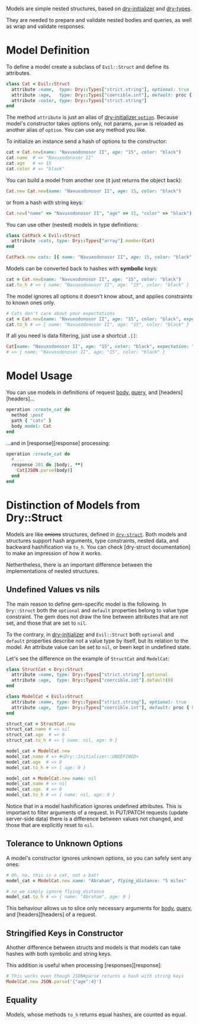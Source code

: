 Models are simple nested structures, based on [dry-initializer][dry-initializer] and [dry-types][dry-types].

They are needed to prepare and validate nested bodies and queries, as well as wrap and validate responses.

# Model Definition

To define a model create a subclass of `Evil::Struct` and define its attributes.

```ruby
class Cat < Evil::Struct
  attribute :name,  type: Dry::Types["strict.string"], optional: true
  attribute :age,   type: Dry::Types["coercible.int"], default: proc { 0 }
  attribute :color, type: Dry::Types["strict.string"]
end
```

The method `attribute` is just an alias of [dry-initializer `option`][dry-initializer]. Because model's constructor takes options only, not params, `param` is reloaded as another alias of `option`. You can use any method you like.

To initialize an instance send a hash of options to the constructor:

```ruby
cat = Cat.new(name: "Navuxodonosor II", age: "15", color: "black")
cat.name  # => "Navuxodonosor II"
cat.age   # => 15
cat.color # => "black"
```

You can build a model from another one (it just returns the object back):

```ruby
Cat.new Cat.new(name: "Navuxodonosor II", age: 15, color: "black")
```

or from a hash with string keys:

```ruby
Cat.new("name" => "Navuxodonosor II", "age" => 15, "color" => "black")
```

You can use other (nested) models in type definitions:

```ruby
class CatPack < Evil::Struct
  attribute :cats, type: Dry::Types["array"].member(Cat)
end

CatPack.new cats: [{ name: "Navuxodonosor II", age: 15, color: "black" }]
```

Models can be converted back to hashes with **symbolic** keys:

```ruby
cat = Cat.new(name: "Navuxodonosor II", age: "15", color: "black")
cat.to_h # => { name: "Navuxodonosor II", age: "15", color: "black" }
```

The model ignores all options it doesn't know about, and applies constraints to known ones only.

```ruby
# Cats don't care about your expectations
cat = Cat.new(name: "Navuxodonosor II", age: "15", color: "black", expectation: "hunting")
cat.to_h # => { name: "Navuxodonosor II", age: "15", color: "black" }
```

If all you need is data filtering, just use a shortcut `.[]`:

```ruby
Cat[name: "Navuxodonosor II", age: "15", color: "black", expectation: "hunting"]
# => { name: "Navuxodonosor II", age: "15", color: "black" }
```

# Model Usage

You can use models in definitions of request [body][body], [query][query], and [headers][headers]...

```ruby
operation :create_cat do
  method :post
  path { "cats" }
  body model: Cat
end
```

...and in [response][response] processing:

```ruby
operation :create_cat do
  # ...
  response 201 do |body:, **|
    Cat[JSON.parse(body)]
  end
end
```

# Distinction of Models from Dry::Struct

Models are like ~~onions~~ structures, defined in [`dry-struct`][dry-struct]. Both models and structures support hash arguments, type constraints, nested data, and backward hashification via `to_h`. You can check [dry-struct documentation] to make an impression of how it works.

Nethertheless, there is an important difference between the implementations of nested structures.

## Undefined Values vs nils

The main reason to define gem-specific model is the following. In `Dry::Struct` both the `optional` and `default` properties belong to value type constraint. The gem does not draw the line between attributes that are not set, and those that are set to `nil`.

To the contrary, in [dry-initializer][dry-initializer] and `Evil::Struct` both `optional` and `default` properties describe not a value type by itself, but its relation to the model. An attribute value can be set to `nil`, or been kept in undefined state.

Let's see the difference on the example of `StructCat` and `ModelCat`:

```ruby
class StructCat < Dry::Struct
  attribute :name, type: Dry::Types["strict.string"].optional
  attribute :age,  type: Dry::Types["coercible.int"].default(0)
end

class ModelCat < Evil::Struct
  attribute :name, type: Dry::Types["strict.string"], optional: true
  attribute :age,  type: Dry::Types["coercible.int"], default: proc { 0 }
end

struct_cat = StructCat.new
struct_cat.name # => nil
struct_cat.age  # => 0
struct_cat.to_h # => { name: nil, age: 0 }

model_cat = ModelCat.new
model_cat.name # => #<Dry::Initializer::UNDEFINED>
model_cat.age  # => 0
model_cat.to_h # => { age: 0 }

model_cat = ModelCat.new name: nil
model_cat.name # => nil
model_cat.age  # => 0
model_cat.to_h # => { name: nil, age: 0 }
```

Notice that in a model hashification ignores undefined attributes. This is important to filter arguments of a request. In PUT/PATCH requests (update server-side data) there is a difference between values not changed, and those that are explicitly reset to `nil`.

## Tolerance to Unknown Options

A model's constructor ignores unknown options, so you can safely sent any ones:

```ruby
# Oh, no, this is a cat, not a bat!
model_cat = ModelCat.new name: "Abraham", flying_distance: "5 miles"

# so we simply ignore flying_distance
model_cat.to_h # => { name: "Abraham", age: 0 }
```

This behaviour allows us to slice only necessary arguments for [body][body], [query][query], and [headers][headers] of a request.

## Stringified Keys in Constructor

Ahother difference between structs and models is that models can take hashes with both symbolic and string keys.

This addition is useful when processing [responses][response]:

```ruby
# This works even though JSON#parse returns a hash with string keys
ModelCat.new JSON.parse('{"age":4}')
```

## Equality

Models, whose methods `to_h` returns equal hashes, are counted as equal.

[dry-initializer]: http://dry-rb.org/gems/dry-initializer
[dry-struct]: http://dry-rb.org/gems/dry-struct
[dry-types]: http://dry-rb.org/gems/dry-types
[body]:
[headers]:
[query]:
[response]:
